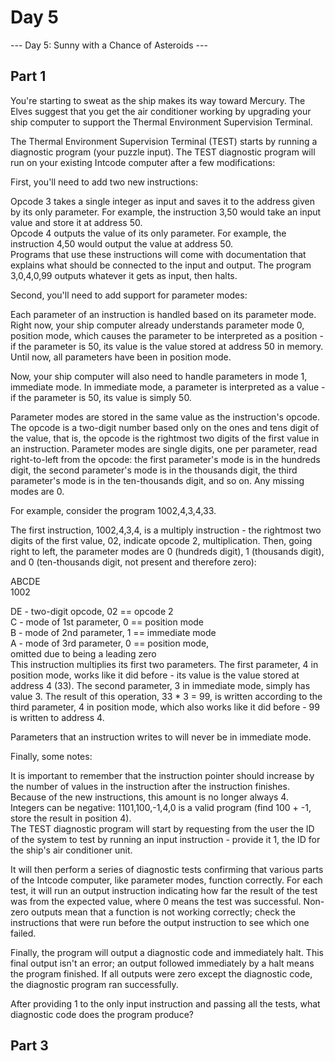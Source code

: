 # Day 5  

--- Day 5: Sunny with a Chance of Asteroids ---  

## Part 1  

You're starting to sweat as the ship makes its way toward Mercury. The Elves suggest that you get the air conditioner working by upgrading your ship computer to support the Thermal Environment Supervision Terminal.  

The Thermal Environment Supervision Terminal (TEST) starts by running a diagnostic program (your puzzle input). The TEST diagnostic program will run on your existing Intcode computer after a few modifications:  

First, you'll need to add two new instructions:  

Opcode 3 takes a single integer as input and saves it to the address given by its only parameter. For example, the instruction 3,50 would take an input value and store it at address 50.  
Opcode 4 outputs the value of its only parameter. For example, the instruction 4,50 would output the value at address 50.  
Programs that use these instructions will come with documentation that explains what should be connected to the input and output. The program 3,0,4,0,99 outputs whatever it gets as input, then halts.  

Second, you'll need to add support for parameter modes:  

Each parameter of an instruction is handled based on its parameter mode. Right now, your ship computer already understands parameter mode 0, position mode, which causes the parameter to be interpreted as a position - if the parameter is 50, its value is the value stored at address 50 in memory. Until now, all parameters have been in position mode.  

Now, your ship computer will also need to handle parameters in mode 1, immediate mode. In immediate mode, a parameter is interpreted as a value - if the parameter is 50, its value is simply 50.  

Parameter modes are stored in the same value as the instruction's opcode. The opcode is a two-digit number based only on the ones and tens digit of the value, that is, the opcode is the rightmost two digits of the first value in an instruction. Parameter modes are single digits, one per parameter, read right-to-left from the opcode: the first parameter's mode is in the hundreds digit, the second parameter's mode is in the thousands digit, the third parameter's mode is in the ten-thousands digit, and so on. Any missing modes are 0.  

For example, consider the program 1002,4,3,4,33.  

The first instruction, 1002,4,3,4, is a multiply instruction - the rightmost two digits of the first value, 02, indicate opcode 2, multiplication. Then, going right to left, the parameter modes are 0 (hundreds digit), 1 (thousands digit), and 0 (ten-thousands digit, not present and therefore zero):  

ABCDE  
 1002  

DE - two-digit opcode,      02 == opcode 2  
 C - mode of 1st parameter,  0 == position mode  
 B - mode of 2nd parameter,  1 == immediate mode  
 A - mode of 3rd parameter,  0 == position mode,  
                                  omitted due to being a leading zero  
This instruction multiplies its first two parameters. The first parameter, 4 in position mode, works like it did before - its value is the value stored at address 4 (33). The second parameter, 3 in immediate mode, simply has value 3. The result of this operation, 33 * 3 = 99, is written according to the third parameter, 4 in position mode, which also works like it did before - 99 is written to address 4.  

Parameters that an instruction writes to will never be in immediate mode.  

Finally, some notes:  

It is important to remember that the instruction pointer should increase by the number of values in the instruction after the instruction finishes. Because of the new instructions, this amount is no longer always 4.  
Integers can be negative: 1101,100,-1,4,0 is a valid program (find 100 + -1, store the result in position 4).  
The TEST diagnostic program will start by requesting from the user the ID of the system to test by running an input instruction - provide it 1, the ID for the ship's air conditioner unit.  

It will then perform a series of diagnostic tests confirming that various parts of the Intcode computer, like parameter modes, function correctly. For each test, it will run an output instruction indicating how far the result of the test was from the expected value, where 0 means the test was successful. Non-zero outputs mean that a function is not working correctly; check the instructions that were run before the output instruction to see which one failed.  

Finally, the program will output a diagnostic code and immediately halt. This final output isn't an error; an output followed immediately by a halt means the program finished. If all outputs were zero except the diagnostic code, the diagnostic program ran successfully.  

After providing 1 to the only input instruction and passing all the tests, what diagnostic code does the program produce?  

## Part 3

